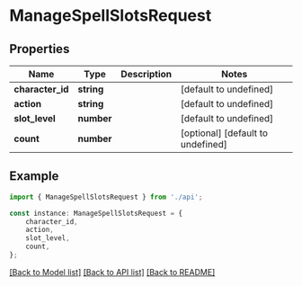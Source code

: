 # ManageSpellSlotsRequest


## Properties

Name | Type | Description | Notes
------------ | ------------- | ------------- | -------------
**character_id** | **string** |  | [default to undefined]
**action** | **string** |  | [default to undefined]
**slot_level** | **number** |  | [default to undefined]
**count** | **number** |  | [optional] [default to undefined]

## Example

```typescript
import { ManageSpellSlotsRequest } from './api';

const instance: ManageSpellSlotsRequest = {
    character_id,
    action,
    slot_level,
    count,
};
```

[[Back to Model list]](../README.md#documentation-for-models) [[Back to API list]](../README.md#documentation-for-api-endpoints) [[Back to README]](../README.md)
